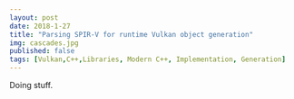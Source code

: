 ```yaml
---
layout: post
date: 2018-1-27
title: "Parsing SPIR-V for runtime Vulkan object generation"
img: cascades.jpg
published: false
tags: [Vulkan,C++,Libraries, Modern C++, Implementation, Generation]
---
```


Doing stuff.